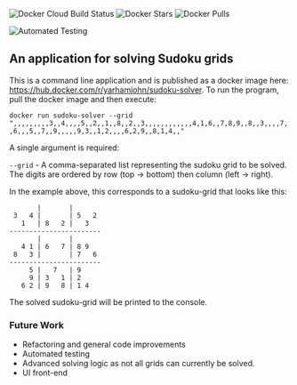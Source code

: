 ![Docker Cloud Build Status](https://img.shields.io/docker/cloud/build/yarhamjohn/sudoku-solver?style=for-the-badge)
![Docker Stars](https://img.shields.io/docker/stars/yarhamjohn/sudoku-solver?style=for-the-badge)
![Docker Pulls](https://img.shields.io/docker/pulls/yarhamjohn/sudoku-solver?style=for-the-badge)

![Automated Testing](https://github.com/yarhamjohn/sudoku-solver/workflows/Go/badge.svg?branch=master)

## An application for solving Sudoku grids
This is a command line application and is published as a docker image here: https://hub.docker.com/r/yarhamjohn/sudoku-solver.
To run the program, pull the docker image and then execute:

`docker run sudoku-solver --grid ",,,,,,,,,3,,4,,,,5,,2,,1,,8,,2,,3,,,,,,,,,,,,4,1,6,,7,8,9,,8,,3,,,,7,,6,,,5,,7,,9,,,,,9,3,,1,2,,,,6,2,9,,8,1,4,,"`

A single argument is required:

`--grid` - A comma-separated list representing the sudoku grid to be solved. The digits are ordered by row (top -> bottom) then column (left -> right).

In the example above, this corresponds to a sudoku-grid that looks like this:

```
       |       |       
 3   4 |       | 5   2 
   1   | 8   2 |   3   
-----------------------
       |       |       
   4 1 | 6   7 | 8 9        
 8   3 |       | 7   6 
-----------------------
     5 |   7   | 9     
     9 | 3   1 | 2     
   6 2 | 9   8 | 1 4    
```

The solved sudoku-grid will be printed to the console.

### Future Work
- Refactoring and general code improvements
- Automated testing
- Advanced solving logic as not all grids can currently be solved.
- UI front-end
